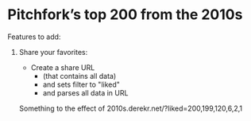 # Pitchfork’s top 200 from the 2010s

Features to add:

1. Share your favorites:
    - Create a share URL
        - (that contains all data) 
        - and sets filter to "liked"
        - and parses all data in URL

    Something to the effect of 2010s.derekr.net/?liked=200,199,120,6,2,1